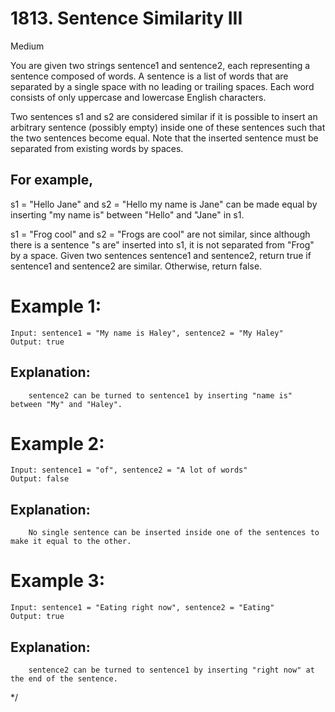 # 1813. Sentence Similarity III
Medium
 
You are given two strings sentence1 and sentence2, each representing a sentence composed of words. A sentence is a list of words that are separated by a single space with no leading or trailing spaces. Each word consists of only uppercase and lowercase English characters.

Two sentences s1 and s2 are considered similar if it is possible to insert an arbitrary sentence (possibly empty) inside one of these sentences such that the two sentences become equal. Note that the inserted sentence must be separated from existing words by spaces.

## For example,

s1 = "Hello Jane" and s2 = "Hello my name is Jane" can be made equal by inserting "my name is" between "Hello" and "Jane" in s1.

s1 = "Frog cool" and s2 = "Frogs are cool" are not similar, since although there is a sentence "s are" inserted into s1, it is not separated from "Frog" by a space.
Given two sentences sentence1 and sentence2, return true if sentence1 and sentence2 are similar. Otherwise, return false.

 

# Example 1:

    Input: sentence1 = "My name is Haley", sentence2 = "My Haley"
    Output: true

## Explanation:
        sentence2 can be turned to sentence1 by inserting "name is" between "My" and "Haley".

# Example 2:

    Input: sentence1 = "of", sentence2 = "A lot of words"
    Output: false

## Explanation:

        No single sentence can be inserted inside one of the sentences to make it equal to the other.

# Example 3:

    Input: sentence1 = "Eating right now", sentence2 = "Eating"
    Output: true

## Explanation:

        sentence2 can be turned to sentence1 by inserting "right now" at the end of the sentence.

 
 */